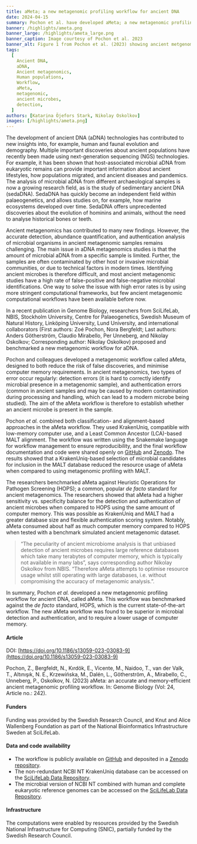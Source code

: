 ```yaml
---
title: aMeta; a new metagenomic profiling workflow for ancient DNA
date: 2024-04-15
summary: Pochon et al. have developed aMeta; a new metagenomic profiling workflow for ancient DNA. aMeta was found to have superior microbial detection, and require less computer memory than the workflow currently considered the de facto standard.
banner: /highlights/ameta.png
banner_large: /highlights/ameta_large.png
banner_caption: Image courtesy of Pochon et al. 2023
banner_alt: Figure 1 from Pochon et al. (2023) showing ancient metgenomic profiling(aMeta) workflow overview.
tags:
  [
    Ancient DNA,
    aDNA,
    Ancient metagenomics,
    Human populations,
    Workflow,
    aMeta,
    metagenomic,
    ancient microbes,
    detection,
  ]
authors: [Katarina Öjefors Stark, Nikolay Oskolkov]
images: [/highlights/ameta.png]
---
```


The development of ancient DNA (aDNA) technologies has contributed to new insights into, for example, human and faunal evolution and demography. Multiple important discoveries about ancient populations have recently been made using next-generation sequencing (NGS) technologies. For example, it has been shown that host-associated microbial aDNA from eukaryotic remains can provide important information about ancient lifestyles, how populations migrated, and ancient diseases and pandemics. The analysis of microbial aDNA from different archaeological samples is now a growing research field, as is the study of sedimentary ancient DNA (sedaDNA). SedaDNA has quickly become an independent field within palaeogenetics, and allows studies on, for example, how marine ecosystems developed over time. SedaDNA offers unprecedented discoveries about the evolution of hominins and animals, without the need to analyse historical bones or teeth.

Ancient metagenomics has contributed to many new findings. However, the accurate detection, abundance quantification, and authentication analysis of microbial organisms in ancient metagenomic samples remains challenging. The main issue in aDNA metagenomics studies is that the amount of microbial aDNA from a specific sample is limited. Further, the samples are often contaminated by other host or invasive microbial communities, or due to technical factors in modern times. Identifying ancient microbes is therefore difficult, and most ancient metagenomic studies have a high rate of false-positive and false-negative microbial identifications. One way to solve the issue with high error rates is by using more stringent computational frameworks, but few ancient metagenomic computational workflows have been available before now.

In a recent publication in Genome Biology, researchers from SciLifeLab, NBIS, Stockholm University, Centre for Palaeogenetics, Swedish Museum of Natural History, Linköping University, Lund University, and international collaborators (First authors: Zoé Pochon, Nora Bergfeldt; Last authors: Anders Götherström, Claudio Mirabello, Per Unneberg, and Nikolay Oskolkov; Corresponding author: Nikolay Oskolkov) proposed and benchmarked a new metagenomic workflow for aDNA.

Pochon and colleagues developed a metagenomic workflow called aMeta, designed to both reduce the risk of false discoveries, and minimise computer memory requirements. In ancient metagenomics, two types of error occur regularly: detection errors (it is hard to correctly identify microbial presence in a metagenomic sample), and authentication errors (common in ancient samples and may be caused by modern contamination during processing and handling, which can lead to a modern microbe being studied). The aim of the aMeta workflow is therefore to establish whether an ancient microbe is present in the sample.

Pochon _et al._ combined both classification- and alignment-based approaches in the aMeta workflow. They used KrakenUniq, compatible with low-memory computer use, and a Least Common Ancestor (LCA)-based MALT alignment. The workflow was written using the Snakemake language for workflow management to ensure reproducibility, and the final workflow documentation and code were shared openly on [GitHub](https://github.com/NBISweden/aMeta) and [Zenodo](https://zenodo.org/records/8354933). The results showed that a KrakenUniq-based selection of microbial candidates for inclusion in the MALT database reduced the resource usage of aMeta when compared to using metagenomic profiling with MALT.

The researchers benchmarked aMeta against Heuristic Operations for Pathogen Screening (HOPS); a common, popular _de facto_ standard for ancient metagenomics. The researchers showed that aMeta had a higher sensitivity vs. specificity balance for the detection and authentication of ancient microbes when compared to HOPS using the same amount of computer memory. This was possible as KrakenUniq and MALT had a greater database size and flexible authentication scoring system. Notably, aMeta consumed about half as much computer memory compared to HOPS when tested with a benchmark simulated ancient metagenomic dataset.

> “The peculiarity of ancient microbiome analysis is that unbiased detection of ancient microbes requires large reference databases which take many terabytes of computer memory, which is typically not available in many labs”, says corresponding author Nikolay Oskolkov from NBIS. “Therefore aMeta attempts to optimise resource usage whilst still operating with large databases, i.e. without compromising the accuracy of metagenomic analysis.”.

In summary, Pochon _et al._ developed a new metagenomic profiling workflow for ancient DNA, called aMeta. This workflow was benchmarked against the _de facto_ standard, HOPS, which is the current state-of-the-art workflow. The new aMeta workflow was found to be superior in microbial detection and authentication, and to require a lower usage of computer memory.

#### Article

DOI: [https://doi.org/10.1186/s13059-023-03083-9](https://doi.org/10.1186/s13059-023-03083-9)

Pochon, Z., Bergfeldt, N., Kırdök, E., Vicente, M., Naidoo, T., van der Valk, T., Altınışık, N. E., Krzewińska, M., Dalén, L., Götherström, A., Mirabello, C., Unneberg, P., Oskolkov, N. (2023) aMeta: an accurate and memory-efficient ancient metagenomic profiling workflow. In: Genome Biology (Vol: 24, Article no.: 242).

#### Funders

Funding was provided by the Swedish Research Council, and Knut and Alice Wallenberg Foundation as part of the National Bioinformatics Infrastructure Sweden at SciLifeLab.

#### Data and code availability

- The workflow is publicly available on [GitHub](https://github.com/NBISweden/aMeta) and deposited in a [Zenodo repository](https://zenodo.org/records/8354933).
- The non-redundant NCBI NT KrakenUniq database can be accessed on the [SciLifeLab Data Repository](https://doi.org/10.17044/scilifelab.20205504).
- The microbial version of NCBI NT combined with human and complete eukaryotic reference genomes can be accessed on the [SciLifeLab Data Repository](https://doi.org/10.17044/scilifelab.20518251).

#### Infrastructure

The computations were enabled by resources provided by the Swedish National Infrastructure for Computing (SNIC), partially funded by the Swedish Research Council.
